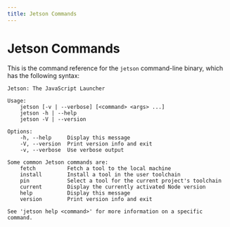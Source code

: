 ```yaml
---
title: Jetson Commands
---
```


# Jetson Commands

This is the command reference for the `jetson` command-line binary, which has the following syntax:

```
Jetson: The JavaScript Launcher

Usage:
    jetson [-v | --verbose] [<command> <args> ...]
    jetson -h | --help
    jetson -V | --version

Options:
    -h, --help     Display this message
    -V, --version  Print version info and exit
    -v, --verbose  Use verbose output

Some common Jetson commands are:
    fetch          Fetch a tool to the local machine
    install        Install a tool in the user toolchain
    pin            Select a tool for the current project's toolchain
    current        Display the currently activated Node version
    help           Display this message
    version        Print version info and exit

See 'jetson help <command>' for more information on a specific command.
```
